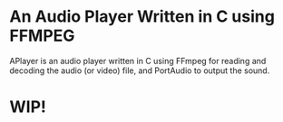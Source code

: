 # An Audio Player Written in C using FFMPEG

APlayer is an audio player written in C using FFmpeg for reading and decoding the audio (or video) file, and PortAudio to output the sound.

# WIP!
